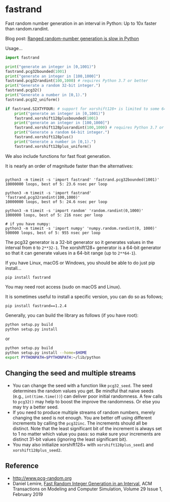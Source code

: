 # fastrand

Fast random number generation in an interval in Python: Up to 10x faster than random.randint.

Blog post: [Ranged random-number generation is slow in Python](https://lemire.me/blog/2016/03/21/ranged-random-number-generation-is-slow-in-python/)




Usage... 

```python
import fastrand

print("generate an integer in [0,1001)")
fastrand.pcg32bounded(1001) 
print("generate an integer in [100,1000]")
fastrand.pcg32randint(100,1000) # requires Python 3.7 or better
print("Generate a random 32-bit integer.")
fastrand.pcg32()
print("Generate a number in [0,1).")
fastrand.pcg32_uniform()

if fastrand.SIXTYFOUR: # support for xorshift128+ is limited to some 64-bit platforms (linux, macos, etc.)
    print("generate an integer in [0,1001)")
    fastrand.xorshift128plusbounded(1001) 
    print("generate an integer in [100,1000]")
    fastrand.xorshift128plusrandint(100,1000) # requires Python 3.7 or better
    print("Generate a random 64-bit integer.")
    fastrand.xorshift128plus()
    print("Generate a number in [0,1).")
    fastrand.xorshift128plus_uniform()
```

We also include functions for fast float generation.

It is nearly an order of magnitude faster than the alternatives:

```

python3 -m timeit -s 'import fastrand' 'fastrand.pcg32bounded(1001)'
10000000 loops, best of 5: 23.6 nsec per loop

python3 -m timeit -s 'import fastrand' 'fastrand.pcg32randint(100,1000)'
10000000 loops, best of 5: 24.6 nsec per loop

python3 -m timeit -s 'import random' 'random.randint(0,1000)'
1000000 loops, best of 5: 216 nsec per loop

# if you have numpy:
python3 -m timeit -s 'import numpy' 'numpy.random.randint(0, 1000)'
500000 loops, best of 5: 955 nsec per loop

```

The pcg32 generator is a 32-bit generator so it generates values in the interval from `0` to `2**32-1`.
The xorshift128+ generator is a 64-bit generator so that it can generate values in a 64-bit range (up to `2**64-1`).


If you have Linux, macOS or Windows, you should be able to do just pip install...

```
pip install fastrand
```

You may need root access (sudo on macOS and Linux).

It is sometimes useful to install a specific version, you can do so as follows;

```
pip install fastrand==1.2.4
```



Generally, you can build the library as follows (if you have root):


```bash
python setup.py build
python setup.py install 
```

or

```bash
python setup.py build
python setup.py install --home=$HOME
export PYTHONPATH=$PYTHONPATH:~/lib/python
```


## Changing the seed and multiple streams

- You can change the seed with a function like `pcg32_seed`. The seed determines the random values you get. Be mindful that naive seeds (e.g., `int(time.time())`) can deliver poor initial randomness. A few calls to `pcg32()` may help to boost the improve the randomness. Or else you may try a better seed.
- If you need to produce multiple streams of random numbers, merely changing the seed is not enough. You are better off using different increments by calling the `pcg32inc`. The increments should all be distinct. Note that the least significant bit of the increment is always set to 1 no matter which value you pass: so make sure your increments are distinct 31-bit values (ignoring the least significant bit).
- You may also initialize xorshift128+ with `xorshift128plus_seed1` and `xorshift128plus_seed2`.

## Reference

* http://www.pcg-random.org
* Daniel Lemire, [Fast Random Integer Generation in an Interval](https://arxiv.org/abs/1805.10941), ACM Transactions on Modeling and Computer Simulation, Volume 29 Issue 1, February 2019 
